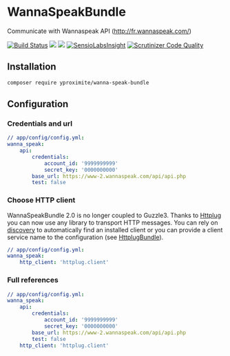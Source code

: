 # WannaSpeakBundle
Communicate with Wannaspeak API (http://fr.wannaspeak.com/)

[![Build Status](https://travis-ci.com/Yproximite/YproxMessagesBundle.svg?token=pNBs2oaRpfxdyhqWf28h&branch=master)](https://travis-ci.com/Yproximite/YproxMessagesBundle)
![](https://img.shields.io/badge/php->%207.3-blue)
![](https://img.shields.io/badge/Symfony-%5E4.3-blue)
[![SensioLabsInsight](https://insight.sensiolabs.com/projects/bfac8ac4-0f50-408d-8652-4b36738f94ee/small.png)](https://insight.sensiolabs.com/projects/bfac8ac4-0f50-408d-8652-4b36738f94ee) [![Scrutinizer Code Quality](https://scrutinizer-ci.com/g/Yproximite/WannaSpeakBundle/badges/quality-score.png?b=master)](https://scrutinizer-ci.com/g/Yproximite/WannaSpeakBundle/?branch=master)

## Installation

```bash
composer require yproximite/wanna-speak-bundle
```

## Configuration

### Credentials and url

``` yaml
// app/config/config.yml:
wanna_speak:
    api:
        credentials:
            account_id: '9999999999'
            secret_key: '0000000000'
        base_url: https://www-2.wannaspeak.com/api/api.php
        test: false

```


### Choose HTTP client

WannaSpeakBundle 2.0 is no longer coupled to Guzzle3. Thanks to [Httplug](http://docs.php-http.org/en/latest/index.html) you can now use any
library to transport HTTP messages. You can rely on [discovery](http://docs.php-http.org/en/latest/discovery.html) to automatically
find an installed client or you can provide a client service name to the configuration (see [HttplugBundle](https://github.com/php-http/HttplugBundle)). 

``` yaml
// app/config/config.yml:
wanna_speak:
    http_client: 'httplug.client'

```

### Full references

``` yaml
// app/config/config.yml:
wanna_speak:
    api:
        credentials:
            account_id: '9999999999'
            secret_key: '0000000000'
        base_url: https://www-2.wannaspeak.com/api/api.php
        test: false
    http_client: 'httplug.client'
```

